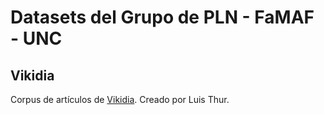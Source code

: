 # Datasets del Grupo de PLN - FaMAF - UNC

## Vikidia

Corpus de artículos de [Vikidia](http://es.vikidia.org).
Creado por Luis Thur.
